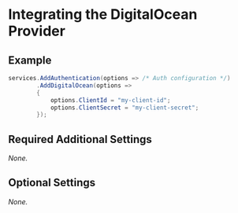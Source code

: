 # Integrating the DigitalOcean Provider

## Example

```csharp
services.AddAuthentication(options => /* Auth configuration */)
        .AddDigitalOcean(options =>
        {
            options.ClientId = "my-client-id";
            options.ClientSecret = "my-client-secret";
        });
```

## Required Additional Settings

_None._

## Optional Settings

_None._
